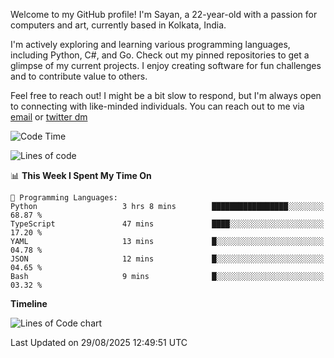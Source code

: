 Welcome to my GitHub profile! I'm Sayan, a 22-year-old with a passion for computers and art, currently based in Kolkata, India.

I'm actively exploring and learning various programming languages, including Python, C#, and Go. Check out my pinned repositories to get a glimpse of my current projects. I enjoy creating software for fun challenges and to contribute value to others.

Feel free to reach out! I might be a bit slow to respond, but I'm always open to connecting with like-minded individuals. You can reach out to me via [email](mailto:me@sayanbiswas.in) or [twitter dm](https://twitter.com/TheDankDel)

<!--START_SECTION:waka-->
![Code Time](http://img.shields.io/badge/Code%20Time-2%2C333%20hrs%2044%20mins-blue)

![Lines of code](https://img.shields.io/badge/From%20Hello%20World%20I%27ve%20Written-16.5%20million%20lines%20of%20code-blue)

📊 **This Week I Spent My Time On** 

```text
💬 Programming Languages: 
Python                   3 hrs 8 mins        █████████████████░░░░░░░░   68.87 % 
TypeScript               47 mins             ████░░░░░░░░░░░░░░░░░░░░░   17.20 % 
YAML                     13 mins             █░░░░░░░░░░░░░░░░░░░░░░░░   04.78 % 
JSON                     12 mins             █░░░░░░░░░░░░░░░░░░░░░░░░   04.65 % 
Bash                     9 mins              █░░░░░░░░░░░░░░░░░░░░░░░░   03.32 % 
```

**Timeline**

![Lines of Code chart](https://raw.githubusercontent.com/Dank-del/Dank-del/main/assets/bar_graph.png)


 Last Updated on 29/08/2025 12:49:51 UTC
<!--END_SECTION:waka-->
